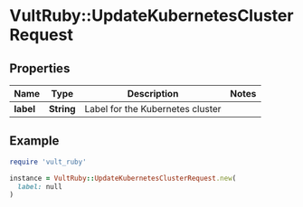 # VultRuby::UpdateKubernetesClusterRequest

## Properties

| Name | Type | Description | Notes |
| ---- | ---- | ----------- | ----- |
| **label** | **String** | Label for the Kubernetes cluster |  |

## Example

```ruby
require 'vult_ruby'

instance = VultRuby::UpdateKubernetesClusterRequest.new(
  label: null
)
```

